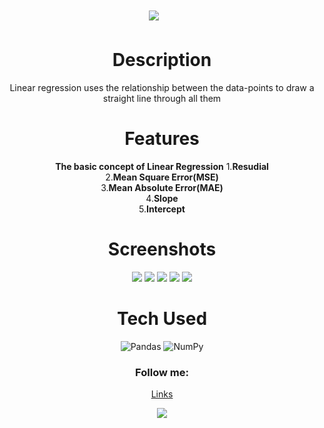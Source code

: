 <div align="center">
      <h1> <img src="https:
     </div>
<p align="center"> <a href="https://github.com/EmamulHossen" target="_blank"><img alt="" src="https://img.shields.io/badge/Website-EA4C89?style=normal&logo=dribbble&logoColor=white" style="vertical-align:center" /></a> <a href="https://twitter.com/EmamulHossen17" target="_blank"><img alt="" src="https://img.shields.io/badge/Twitter-1DA1F2?style=normal&logo=twitter&logoColor=white" style="vertical-align:center" /></a> <a href="https://www.facebook.com/emamul.hossen.503" target="_blank"><img alt="" src="https://img.shields.io/badge/Facebook-1877F2?style=normal&logo=facebook&logoColor=white" style="vertical-align:center" /></a> <a href="https://www.linkedin.com/in/emamul-hossen-9a8ab1255/}" target="_blank"><img alt="" src="https://img.shields.io/badge/LinkedIn-0077B5?style=normal&logo=linkedin&logoColor=white" style="vertical-align:center" /></a> </p>

# Description
Linear regression uses the relationship between the data-points to draw a straight line through all them

# Features
**The basic concept of Linear Regression**
1.**Resudial**<br/>
2.**Mean Square Error(MSE)**<br/>
3.**Mean Absolute Error(MAE)**<br/>
4.**Slope**<br/>
5.**Intercept**
# Screenshots
 <img src="https://encrypted-tbn0.gstatic.com/images?q=tbn:ANd9GcQEsUutqZWx2i5ugS4nHnc0KKMiRwokT8EKtg&usqp=CAU"> <img src="#"> <img src="#"> <img src="#"> <img src="#">
# Tech Used
 ![Pandas](https://img.shields.io/badge/pandas-%23150458.svg?style=for-the-badge&logo=pandas&logoColor=white) ![NumPy](https://img.shields.io/badge/numpy-%23013243.svg?style=for-the-badge&logo=numpy&logoColor=white)
      

### Follow me:
[Links](https:[//itsvg.in](https://www.linkedin.com/in/emamul-hossen-9a8ab1255/))
 
![](https://img.shields.io/badge/IMAGES-4298B8.svg?style=for-the-badge&logoColor=white)


